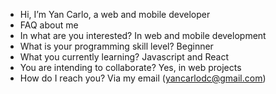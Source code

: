 - Hi, I’m Yan Carlo, a web and mobile developer
- FAQ about me
- In what are you interested? In web and mobile development
- What is your programming skill level? Beginner
- What you currently learning? Javascript and React
- You are intending to collaborate? Yes, in web projects
- How do I reach you? Via my email (yancarlodc@gmail.com)
